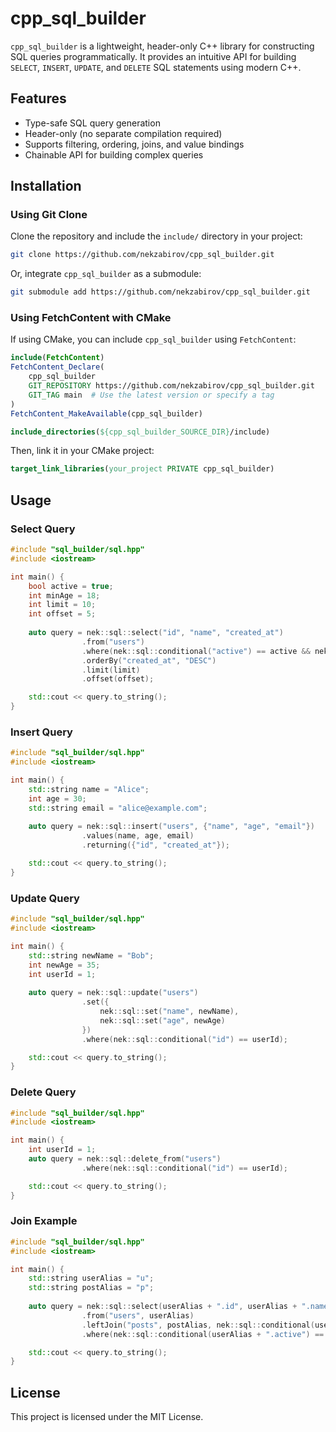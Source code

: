 # cpp_sql_builder

`cpp_sql_builder` is a lightweight, header-only C++ library for constructing SQL queries programmatically. It provides an intuitive API for building `SELECT`, `INSERT`, `UPDATE`, and `DELETE` SQL statements using modern C++.

## Features
- Type-safe SQL query generation
- Header-only (no separate compilation required)
- Supports filtering, ordering, joins, and value bindings
- Chainable API for building complex queries

## Installation

### Using Git Clone

Clone the repository and include the `include/` directory in your project:

```sh
git clone https://github.com/nekzabirov/cpp_sql_builder.git
```

Or, integrate `cpp_sql_builder` as a submodule:

```sh
git submodule add https://github.com/nekzabirov/cpp_sql_builder.git
```

### Using FetchContent with CMake

If using CMake, you can include `cpp_sql_builder` using `FetchContent`:

```cmake
include(FetchContent)
FetchContent_Declare(
    cpp_sql_builder
    GIT_REPOSITORY https://github.com/nekzabirov/cpp_sql_builder.git
    GIT_TAG main  # Use the latest version or specify a tag
)
FetchContent_MakeAvailable(cpp_sql_builder)

include_directories(${cpp_sql_builder_SOURCE_DIR}/include)
```

Then, link it in your CMake project:

```cmake
target_link_libraries(your_project PRIVATE cpp_sql_builder)
```

## Usage

### **Select Query**
```cpp
#include "sql_builder/sql.hpp"
#include <iostream>

int main() {
    bool active = true;
    int minAge = 18;
    int limit = 10;
    int offset = 5;
    
    auto query = nek::sql::select("id", "name", "created_at")
                .from("users")
                .where(nek::sql::conditional("active") == active && nek::sql::conditional("age") > minAge)
                .orderBy("created_at", "DESC")
                .limit(limit)
                .offset(offset);

    std::cout << query.to_string();
}
```

### **Insert Query**
```cpp
#include "sql_builder/sql.hpp"
#include <iostream>

int main() {
    std::string name = "Alice";
    int age = 30;
    std::string email = "alice@example.com";
    
    auto query = nek::sql::insert("users", {"name", "age", "email"})
                .values(name, age, email)
                .returning({"id", "created_at"});

    std::cout << query.to_string();
}
```

### **Update Query**
```cpp
#include "sql_builder/sql.hpp"
#include <iostream>

int main() {
    std::string newName = "Bob";
    int newAge = 35;
    int userId = 1;
    
    auto query = nek::sql::update("users")
                .set({
                    nek::sql::set("name", newName),
                    nek::sql::set("age", newAge)
                })
                .where(nek::sql::conditional("id") == userId);

    std::cout << query.to_string();
}
```

### **Delete Query**
```cpp
#include "sql_builder/sql.hpp"
#include <iostream>

int main() {
    int userId = 1;
    auto query = nek::sql::delete_from("users")
                .where(nek::sql::conditional("id") == userId);

    std::cout << query.to_string();
}
```

### **Join Example**
```cpp
#include "sql_builder/sql.hpp"
#include <iostream>

int main() {
    std::string userAlias = "u";
    std::string postAlias = "p";
    
    auto query = nek::sql::select(userAlias + ".id", userAlias + ".name", postAlias + ".id AS post_id", postAlias + ".title")
                .from("users", userAlias)
                .leftJoin("posts", postAlias, nek::sql::conditional(userAlias + ".id") == nek::sql::conditional(postAlias + ".user_id"))
                .where(nek::sql::conditional(userAlias + ".active") == true);

    std::cout << query.to_string();
}
```

## License
This project is licensed under the MIT License.

